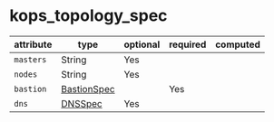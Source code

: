 # kops_topology_spec

| attribute | type | optional | required | computed |
| --- | --- | --- | --- | --- |
| `masters` | String | Yes |  |  |
| `nodes` | String | Yes |  |  |
| `bastion` | [BastionSpec](./BastionSpec.md) |  | Yes |  |
| `dns` | [DNSSpec](./DNSSpec.md) | Yes |  |  |
